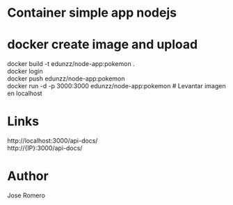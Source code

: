 # Container simple app nodejs

# docker create image and upload
docker build -t edunzz/node-app:pokemon .
<br>
docker login
<br>
docker push edunzz/node-app:pokemon
<br>
docker run -d -p 3000:3000 edunzz/node-app:pokemon # Levantar imagen en localhost

# Links
http://localhost:3000/api-docs/
<br>
http://{IP}:3000/api-docs/

# Author
Jose Romero
